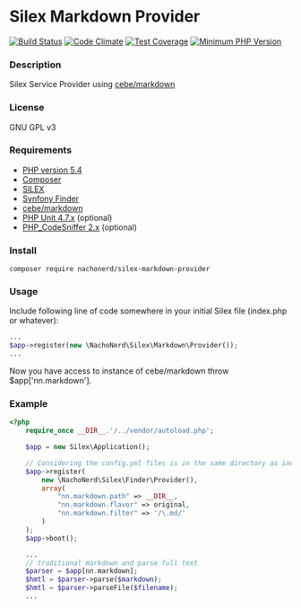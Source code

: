 Silex Markdown Provider
===============

[![Build Status](https://travis-ci.org/nachonerd/silex-markdown-provider.svg?branch=master)](https://travis-ci.org/nachonerd/silex-markdown-provider)
[![Code Climate](https://codeclimate.com/github/nachonerd/silex-markdown-provider/badges/gpa.svg)](https://codeclimate.com/github/nachonerd/silex-markdown-provider)
[![Test Coverage](https://codeclimate.com/github/nachonerd/silex-markdown-provider/badges/coverage.svg)](https://codeclimate.com/github/nachonerd/silex-markdown-provider/coverage)
[![Minimum PHP Version](https://img.shields.io/badge/php-%3E%3D%205.4-8892BF.svg?style=flat-square)](https://php.net/)

### Description
Silex Service Provider using [cebe/markdown](http://markdown.cebe.cc/)

### License
GNU GPL v3

### Requirements
- [PHP version 5.4](http://php.net/releases/5_4_0.php)
- [Composer](https://getcomposer.org/)
- [SILEX](http://silex.sensiolabs.org/)
- [Synfony Finder](http://symfony.com/doc/current/components/finder.html)
- [cebe/markdown](http://markdown.cebe.cc/)
- [PHP Unit 4.7.x](https://phpunit.de/) (optional)
- [PHP_CodeSniffer 2.x](http://pear.php.net/package/PHP_CodeSniffer/redirected) (optional)

### Install

```
composer require nachonerd/silex-markdown-provider
```

### Usage

Include following line of code somewhere in your initial Silex file (index.php or whatever):

```php
...
$app->register(new \NachoNerd\Silex\Markdown\Provider());
...
```
Now you have access to instance of cebe/markdown throw $app['nn.markdown'].

### Example

```php
<?php
    require_once __DIR__.'/../vendor/autoload.php';

    $app = new Silex\Application();

    // Considering the config.yml files is in the same directory as index.php
    $app->register(
        new \NachoNerd\Silex\Finder\Provider(),
        array(
            "nn.markdown.path" => __DIR__,
            "nn.markdown.flavor" => original,
            "nn.markdown.filter" => '/\.md/'
        )
    );
    $app->boot();

    ...
    // traditional markdown and parse full text
    $parser = $app[nn.markdown];
    $hmtl = $parser->parse($markdown);
    $hmtl = $parser->parseFile($filename);
    ...
```
